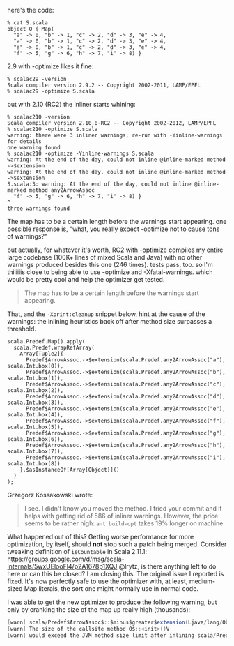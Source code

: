 here's the code:
```
% cat S.scala                                  
object O { Map(
  "a" -> 0, "b" -> 1, "c" -> 2, "d" -> 3, "e" -> 4,
  "a" -> 0, "b" -> 1, "c" -> 2, "d" -> 3, "e" -> 4,
  "a" -> 0, "b" -> 1, "c" -> 2, "d" -> 3, "e" -> 4,
  "f" -> 5, "g" -> 6, "h" -> 7, "i" -> 8) }
```

2.9 with -optimize likes it fine:

```
% scalac29 -version
Scala compiler version 2.9.2 -- Copyright 2002-2011, LAMP/EPFL
% scalac29 -optimize S.scala
```

but with 2.10 (RC2) the inliner starts whining:

```
% scalac210 -version
Scala compiler version 2.10.0-RC2 -- Copyright 2002-2012, LAMP/EPFL
% scalac210 -optimize S.scala
warning: there were 3 inliner warnings; re-run with -Yinline-warnings for details
one warning found
% scalac210 -optimize -Yinline-warnings S.scala
warning: At the end of the day, could not inline @inline-marked method ->$extension
warning: At the end of the day, could not inline @inline-marked method ->$extension
S.scala:3: warning: At the end of the day, could not inline @inline-marked method any2ArrowAssoc
  "f" -> 5, "g" -> 6, "h" -> 7, "i" -> 8) }                                ^
three warnings found
```

The map has to be a certain length before the warnings start appearing.
one possible response is, "what, you really expect -optimize not to cause tons of warnings?"

but actually, for whatever it's worth, RC2 with -optimize compiles my entire large codebase (100K+ lines of mixed Scala and Java) with no other warnings produced besides this one (246 times). tests pass, too. so I'm thiiiiiis close to being able to use -optimize and -Xfatal-warnings. which would be pretty cool and help the optimizer get tested.
> The map has to be a certain length before the warnings start appearing.

That, and the `-Xprint:cleanup` snippet below, hint at the cause of the warnings: the inlining heuristics back off after method size surpasses a threshold.

```
scala.Predef.Map().apply(
  scala.Predef.wrapRefArray(
    Array[Tuple2]{
      Predef$ArrowAssoc.->$extension(scala.Predef.any2ArrowAssoc("a"), scala.Int.box(0)),
      Predef$ArrowAssoc.->$extension(scala.Predef.any2ArrowAssoc("b"), scala.Int.box(1)),
      Predef$ArrowAssoc.->$extension(scala.Predef.any2ArrowAssoc("c"), scala.Int.box(2)),
      Predef$ArrowAssoc.->$extension(scala.Predef.any2ArrowAssoc("d"), scala.Int.box(3)),
      Predef$ArrowAssoc.->$extension(scala.Predef.any2ArrowAssoc("e"), scala.Int.box(4)),
      Predef$ArrowAssoc.->$extension(scala.Predef.any2ArrowAssoc("f"), scala.Int.box(5)),
      Predef$ArrowAssoc.->$extension(scala.Predef.any2ArrowAssoc("g"), scala.Int.box(6)),
      Predef$ArrowAssoc.->$extension(scala.Predef.any2ArrowAssoc("h"), scala.Int.box(7)),
      Predef$ArrowAssoc.->$extension(scala.Predef.any2ArrowAssoc("i"), scala.Int.box(8))
    }.$asInstanceOf[Array[Object]]()
  )
);
```



Grzegorz Kossakowski wrote:
> I see. I didn't know you moved the method. I tried your commit and it helps with getting rid of 586 of inliner warnings. However, the price seems to be rather high: `ant build-opt` takes 19% longer on machine.

What happened out of this? Getting worse performance for more optimization, by itself, should **not** stop such a patch being merged.
Consider tweaking definition of `isCountable` in Scala 2.11.1: https://groups.google.com/d/msg/scala-internals/5wxUElooFl4/p2A1678p1XQJ
@lrytz, is there anything left to do here or can this be closed?
I am closing this. The original issue I reported is fixed. It's now perfectly safe to use the optimizer with, at least, medium-sized Map literals, the sort one might normally use in normal code.

I was able to get the new optimizer to produce the following warning, but only by cranking the size of the map up really high (thousands):

```scala
[warn] scala/Predef$ArrowAssoc$::$minus$greater$extension(Ljava/lang/Object;Ljava/lang/Object;)Lscala/Tuple2; is annotated @inline but could not be inlined:
[warn] The size of the callsite method O$::<init>()V
[warn] would exceed the JVM method size limit after inlining scala/Predef$ArrowAssoc$::$minus$greater$extension(Ljava/lang/Object;Ljava/lang/Object;)Lscala/Tuple2;.
```
